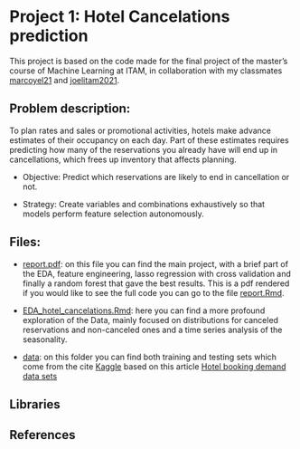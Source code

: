 
# Project 1: Hotel Cancelations prediction 

This project is based on the code made for the final project of the master’s course of Machine Learning at ITAM, in collaboration with my classmates [marcoyel21]( https://github.com/marcoyel21)  and [joelitam2021]( https://github.com/joelitam2021). 

## Problem description:
To plan rates and sales or promotional activities, hotels make advance estimates of their occupancy on each day. Part of these estimates requires predicting how many of the reservations you already have will end up in cancellations, which frees up inventory that affects planning.

* Objective: Predict which reservations are likely to end in cancellation or not.

* Strategy: Create variables and combinations exhaustively so that models perform feature selection autonomously.

## Files:

* [report.pdf](https://github.com/Monfiz/Alex_Portfolio/blob/main/Project_1/Hotel_cancelations_report_spanish.pdf): on this file you can find the main project, with a brief part of the EDA, feature engineering, lasso regression with cross validation and finally a random forest that gave the best results. This is a pdf rendered if you would like to see the full code you can go to the file [report.Rmd](https://github.com/Monfiz/Alex_Portfolio/blob/main/Project_1/report.Rmd).

* [EDA_hotel_cancelations.Rmd](https://github.com/Monfiz/Alex_Portfolio/blob/main/Project_1/EDA_hotel_cancelations.Rmd): here you can find a more profound exploration of the Data, mainly focused on distributions for canceled reservations and non-canceled ones and a time series analysis of the seasonality. 

* [data]( https://github.com/Monfiz/Alex_Portfolio/tree/main/Project_1/data): on this folder you can find both training and testing sets which come from the cite [Kaggle](https://www.kaggle.com/c/cancelaciones-en-hoteles/data) based on this article [Hotel booking demand data sets](https://www.sciencedirect.com/science/article/pii/S2352340918315191)

## Libraries

## References
